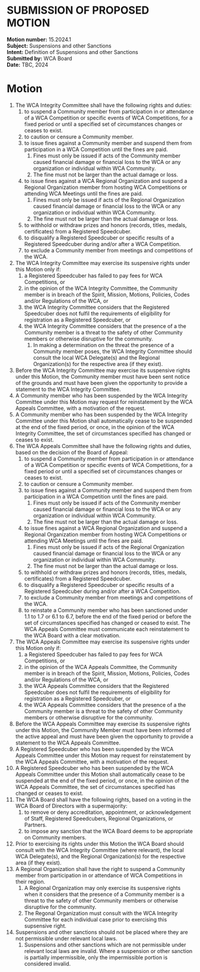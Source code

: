 # SUBMISSION OF PROPOSED MOTION

**Motion number:** 15.2024.1  
**Subject:** Suspensions and other Sanctions  
**Intent:** Definition of Suspensions and other Sanctions  
**Submitted by:** WCA Board  
**Date:** TBC, 2024  

# Motion

1. The WCA Integrity Committee shall have the following rights and duties:
   1. to suspend a Community member from participation in or attendance of a WCA Competition or specific events of WCA Competitions, for a fixed period or until a specified set of circumstances changes or ceases to exist.
   2. to caution or censure a Community member.
   3. to issue fines against a Community member and suspend them from participation in a WCA Competition until the fines are paid.
      1. Fines must only be issued if acts of the Community member caused financial damage or financial loss to the WCA or any organization or individual within WCA Community.
      2. The fine must not be larger than the actual damage or loss.
   4. to issue fines against a WCA Regional Organization and suspend a Regional Organization member from hosting WCA Competitions or attending WCA Meetings until the fines are paid.
      1. Fines must only be issued if acts of the Regional Organization caused financial damage or financial loss to the WCA or any organization or individual within WCA Community.
      2. The fine must not be larger than the actual damage or loss.
   5. to withhold or withdraw prizes and honors (records, titles, medals, certificates) from a Registered Speedcuber.
   6. to disqualify a Registered Speedcuber or specific results of a Registered Speedcuber during and/or after a WCA Competition.
   7. to exclude a Community member from meetings and competitions of the WCA.
2. The WCA Integrity Committee may exercise its suspensive rights under this Motion only if:
   1. a Registered Speedcuber has failed to pay fees for WCA Competitions, or
   2. in the opinion of the WCA Integrity Committee, the Community member is in breach of the Spirit, Mission, Motions, Policies, Codes and/or Regulations of the WCA, or
   3. the WCA Integrity Committee considers that the Registered Speedcuber does not fulfil the requirements of eligibility for registration as a Registered Speedcuber, or
   4. the WCA Integrity Committee considers that the presence of a the Community member is a threat to the safety of other Community members or otherwise disruptive for the community.
      1. In making a determination on the threat the presence of a Community member poses, the WCA Integrity Committee should consult the local WCA Delegate(s) and the Regional Organization(s) for the respective area (if they exist).
3. Before the WCA Integrity Committee may exercise its suspensive rights under this Motion, the Community member must have been sent notice of the grounds and must have been given the opportunity to provide a statement to the WCA Integrity Committee.
4. A Community member who has been suspended by the WCA Integrity Committee under this Motion may request for reinstatement by the WCA Appeals Committee, with a motivation of the request.
5. A Community member who has been suspended by the WCA Integrity Committee under this Motion shall automatically cease to be suspended at the end of the fixed period, or once, in the opinion of the WCA Integrity Committee, the set of circumstances specified has changed or ceases to exist.
6. The WCA Appeals Committee shall have the following rights and duties, based on the decision of the Board of Appeal:
   1. to suspend a Community member from participation in or attendance of a WCA Competition or specific events of WCA Competitions, for a fixed period or until a specified set of circumstances changes or ceases to exist.
   2. to caution or censure a Community member.
   3. to issue fines against a Community member and suspend them from participation in a WCA Competition until the fines are paid.
      1. Fines must only be issued if acts of the Community member caused financial damage or financial loss to the WCA or any organization or individual within WCA Community.
      2. The fine must not be larger than the actual damage or loss.
   4. to issue fines against a WCA Regional Organization and suspend a Regional Organization member from hosting WCA Competitions or attending WCA Meetings until the fines are paid.
      1. Fines must only be issued if acts of the Regional Organization caused financial damage or financial loss to the WCA or any organization or individual within WCA Community.
      2. The fine must not be larger than the actual damage or loss.
   5. to withhold or withdraw prizes and honors (records, titles, medals, certificates) from a Registered Speedcuber.
   6. to disqualify a Registered Speedcuber or specific results of a Registered Speedcuber during and/or after a WCA Competition.
   7. to exclude a Community member from meetings and competitions of the WCA.
   8. to reinstate a Community member who has been sanctioned under 1.1 to 1.7 or 6.1 to 6.7, before the end of the fixed period or before the set of circumstances specified has changed or ceased to exist. The WCA Appeals Committee must communicate each reinstatement to the WCA Board with a clear motivation.
2. The WCA Appeals Committee may exercise its suspensive rights under this Motion only if:
   1. a Registered Speedcuber has failed to pay fees for WCA Competitions, or
   2. in the opinion of the WCA Appeals Committee, the Community member is in breach of the Spirit, Mission, Motions, Policies, Codes and/or Regulations of the WCA, or
   3. the WCA Appeals Committee considers that the Registered Speedcuber does not fulfil the requirements of eligibility for registration as a Registered Speedcuber, or
   4. the WCA Appeals Committee considers that the presence of a the Community member is a threat to the safety of other Community members or otherwise disruptive for the community.
8. Before the WCA Appeals Committee may exercise its suspensive rights under this Motion, the Community Member must have been informed of the active appeal and must have been given the opportunity to provide a statement to the WCA Appeals Committee.
9. A Registered Speedcuber who has been suspended by the WCA Appeals Committee under this Motion may request for reinstatement by the WCA Appeals Committee, with a motivation of the request.
10. A Registered Speedcuber who has been suspended by the WCA Appeals Committee under this Motion shall automatically cease to be suspended at the end of the fixed period, or once, in the opinion of the WCA Appeals Committee, the set of circumstances specified has changed or ceases to exist.
11. The WCA Board shall have the following rights, based on a voting in the WCA Board of Directors with a supermajority:
    1. to remove or deny accreditation, appointment, or acknowledgement of Staff, Registered Speedcubers, Regional Organizations, or Partners.
    2. to impose any sanction that the WCA Board deems to be appropriate on Community members.
12. Prior to exercising its rights under this Motion the WCA Board should consult with the WCA Integrity Committee (where relevant), the local WCA Delegate(s), and the Regional Organization(s) for the respective area (if they exist).
13. A Regional Organization shall have the right to suspend a Community member from participation in or attendance of WCA Competitions in their region.
    1. A Regional Organization may only exercise its suspensive rights when it considers that the presence of a Community member is a threat to the safety of other Community members or otherwise disruptive for the community.
    2. The Regonal Organization must consult with the WCA Integrity Committee for each individual case prior to exercising this supsensive right.
14. Suspensions and other sanctions should not be placed where they are not permissible under relevant local laws.
    1. Suspensions and other sanctions which are not permissible under relevant local laws are invalid. Where a suspension or other sanction is partially impermissible, only the impermissible portion is considered invalid. 
